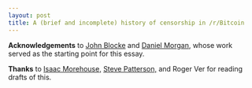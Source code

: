 ```yaml
---
layout: post
title: A (brief and incomplete) history of censorship in /r/Bitcoin
---
```


**Acknowledgements** to [John Blocke](https://medium.com/@johnblocke/a-brief-and-incomplete-history-of-censorship-in-r-bitcoin-c85a290fe43) and [Daniel Morgan](https://hackernoon.com/the-great-bitcoin-scaling-debate-a-timeline-6108081dbada), whose work served as the starting point for this essay.

**Thanks** to [Isaac Morehouse,](https://isaacemorehouse.com) [Steve Patterson,](https://steve-patterson.com) and Roger Ver for reading drafts of this.
